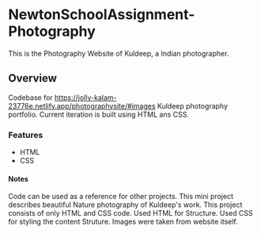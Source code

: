 # NewtonSchoolAssignment-Photography
This is the Photography Website of Kuldeep, a Indian photographer.

## Overview
Codebase for https://jolly-kalam-23776e.netlify.app/photographysite/#images Kuldeep photography portfolio. Current iteration is built using HTML ans CSS.

### Features
- HTML
- CSS
#### Notes
Code can be used as a reference for other projects. This mini project describes beautiful Nature photography of Kuldeep's work. This project consists of only HTML and CSS code. Used HTML for Structure. Used CSS for styling the content Struture. Images were taken from website itself.
